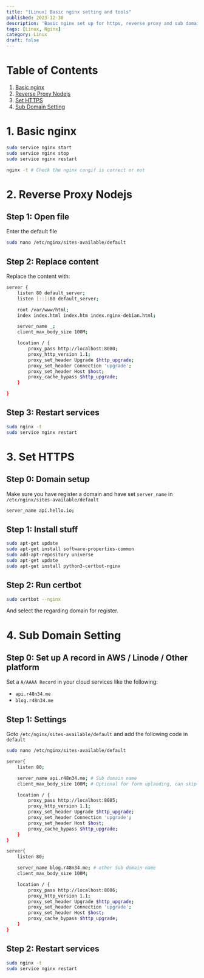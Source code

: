 ```yaml
---
title: "[Linux] Basic nginx setting and tools"
published: 2023-12-30
description: 'Basic nginx set up for https, reverse proxy and sub domain'
tags: [Linux, Nginx]
category: Linux
draft: false
---
```


# Table of Contents
1. [Basic nginx](#1-basic-nginx)
2. [Reverse Proxy Nodejs](#2-reverse-proxy-nodejs)
3. [Set HTTPS](#3-set-https)
4. [Sub Domain Setting](#4-sub-domain-setting)


# 1. Basic nginx

```bash
sudo service nginx start
sudo service nginx stop
sudo service nginx restart

nginx -t # Check the nginx congif is correct or not
```

# 2. Reverse Proxy Nodejs

## Step 1: Open file
Enter the default file
```bash
sudo nano /etc/nginx/sites-available/default
```

## Step 2: Replace content
Replace the content with:
```bash title="default"
server {
    listen 80 default_server;
    listen [::]:80 default_server;

    root /var/www/html;
    index index.html index.htm index.nginx-debian.html;

    server_name _;
    client_max_body_size 100M; 

    location / {
        proxy_pass http://localhost:8080;
        proxy_http_version 1.1;
        proxy_set_header Upgrade $http_upgrade;
        proxy_set_header Connection 'upgrade';
        proxy_set_header Host $host;
        proxy_cache_bypass $http_upgrade;
    }

}
```

## Step 3: Restart services
```bash
sudo nginx -t
sudo service nginx restart
```

# 3. Set HTTPS

## Step 0: Domain setup
Make sure you have register a domain and have set `server_name` in `/etc/nginx/sites-available/default`
```bash title="/etc/nginx/sites-available/default"
server_name api.hello.io;
```

## Step 1: Install stuff
```bash
sudo apt-get update
sudo apt-get install software-properties-common
sudo add-apt-repository universe
sudo apt-get update
sudo apt-get install python3-certbot-nginx
```

## Step 2: Run certbot
```bash
sudo certbot --nginx
```

And select the regarding domain for register.  

# 4. Sub Domain Setting

## Step 0: Set up A record in AWS / Linode / Other platform

Set a `A/AAAA Record` in your cloud services like the following:  

- `api.r48n34.me`  
- `blog.r48n34.me`  

## Step 1: Settings
Goto `/etc/nginx/sites-available/default` and add the following code in `default`

```bash
sudo nano /etc/nginx/sites-available/default
```

```bash
server{
    listen 80;

    server_name api.r48n34.me; # Sub domain name
    client_max_body_size 100M; # Optional for form uplaoding, can skip it

    location / {
        proxy_pass http://localhost:8085;
        proxy_http_version 1.1;
        proxy_set_header Upgrade $http_upgrade;
        proxy_set_header Connection 'upgrade';
        proxy_set_header Host $host;
        proxy_cache_bypass $http_upgrade;
    }
}

server{
    listen 80;

    server_name blog.r48n34.me; # other Sub domain name
    client_max_body_size 100M; 

    location / {
        proxy_pass http://localhost:8086;
        proxy_http_version 1.1;
        proxy_set_header Upgrade $http_upgrade;
        proxy_set_header Connection 'upgrade';
        proxy_set_header Host $host;
        proxy_cache_bypass $http_upgrade;
    }
}
```

## Step 2: Restart services
```bash
sudo nginx -t
sudo service nginx restart
```